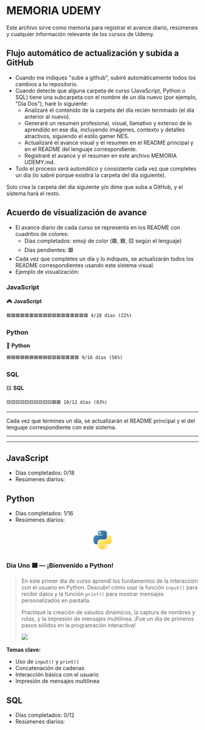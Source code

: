 


# MEMORIA UDEMY


Este archivo sirve como memoria para registrar el avance diario, resúmenes y cualquier información relevante de los cursos de Udemy.


## Flujo automático de actualización y subida a GitHub

- Cuando me indiques "sube a github", subiré automáticamente todos los cambios a tu repositorio.
- Cuando detecte que alguna carpeta de curso (JavaScript, Python o SQL) tiene una subcarpeta con el nombre de un día nuevo (por ejemplo, "Día Dos"), haré lo siguiente:
	- Analizaré el contenido de la carpeta del día recién terminado (el día anterior al nuevo).
	- Generaré un resumen profesional, visual, llamativo y extenso de lo aprendido en ese día, incluyendo imágenes, contexto y detalles atractivos, siguiendo el estilo gamer NES.
	- Actualizaré el avance visual y el resumen en el README principal y en el README del lenguaje correspondiente.
	- Registraré el avance y el resumen en este archivo MEMORIA UDEMY.md.
- Todo el proceso será automático y consistente cada vez que completes un día (lo sabré porque existirá la carpeta del día siguiente).

Solo crea la carpeta del día siguiente y/o dime que suba a GitHub, y el sistema hará el resto.

## Acuerdo de visualización de avance

- El avance diario de cada curso se representa en los README con cuadritos de colores:
	- Días completados: emoji de color (🟩, 🟦, 🟨 según el lenguaje)
	- Días pendientes: 🟥
- Cada vez que completes un día y lo indiques, se actualizarán todos los README correspondientes usando este sistema visual.
- Ejemplo de visualización:

### JavaScript
🎮 **JavaScript**
```
🟩🟩🟩🟩🟥🟥🟥🟥🟥🟥🟥🟥🟥🟥🟥🟥🟥🟥 4/18 días (22%)
```

### Python
🐍 **Python**
```
🟦🟦🟦🟦🟦🟦🟦🟦🟦🟥🟥🟥🟥🟥🟥🟥 9/16 días (56%)
```

### SQL
🟨 **SQL**
```
🟨🟨🟨🟨🟨🟨🟨🟨🟨🟨🟥🟥 10/12 días (83%)
```

---

Cada vez que termines un día, se actualizarán el README principal y el del lenguaje correspondiente con este sistema.

---

---


## JavaScript
- Días completados: 0/18
- Resúmenes diarios:



## Python
- Días completados: 1/16
- Resúmenes diarios:

<div align="center">
	<img src="https://raw.githubusercontent.com/devicons/devicon/master/icons/python/python-original.svg" width="60"/>
</div>

### Día Uno 🟦 — ¡Bienvenido a Python!

> En este primer día de curso aprendí los fundamentos de la interacción con el usuario en Python. Descubrí cómo usar la función `input()` para recibir datos y la función `print()` para mostrar mensajes personalizados en pantalla.
>
> Practiqué la creación de saludos dinámicos, la captura de nombres y rutas, y la impresión de mensajes multilinea. ¡Fue un día de primeros pasos sólidos en la programación interactiva!
>
> <img src="https://media.giphy.com/media/KAq5w47R9rmTuvWOWa/giphy.gif" width="200"/>

**Temas clave:**
- Uso de `input()` y `print()`
- Concatenación de cadenas
- Interacción básica con el usuario
- Impresión de mensajes multilinea


## SQL
- Días completados: 0/12
- Resúmenes diarios:
